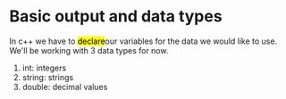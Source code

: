 # Basic output and data types

In c++ we have to <mark>declare</mark>our variables for the data we would like to use. 
We'll be working with 3 data types for now. 

1. int: integers 
2. string: strings 
3. double: decimal values

